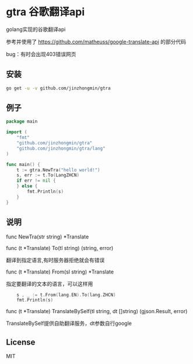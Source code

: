 # gtra 谷歌翻译api

golang实现的谷歌翻译api

参考并使用了 https://github.com/matheuss/google-translate-api 的部分代码

bug：有时会出现403错误网页

## 安装

```bash
go get -u -v github.com/jinzhongmin/gtra
```

## 例子

```go
package main

import (
	"fmt"
	"github.com/jinzhongmin/gtra"
	"github.com/jinzhongmin/gtra/lang"
)

func main() {
	t := gtra.NewTra("hello world!")
	s, err := t.To(LangZHCN)
	if err != nil {
	} else {
		fmt.Println(s)
	}
}

```



## 说明
func NewTra(str string) *Translate

func (t *Translate) To(tl string) (string, error)

翻译到指定语言,有时服务器拒绝就会有错误

func (t *Translate) From(sl string) *Translate

指定要翻译的文本的语言，可以这样用
```go
	s , _ := t.From(lang.EN).To(lang.ZHCN)
	fmt.Println(s)
```

func (t *Translate) TranslateBySelf(tl string, dt []string) (gjson.Result, error)

TranslateBySelf提供自助翻译服务，dt参数自行google

## License

MIT
